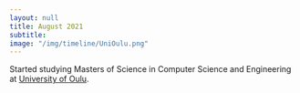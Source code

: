 ```yaml
---
layout: null
title: August 2021
subtitle:
image: "/img/timeline/UniOulu.png"
---
```

Started studying Masters of Science in Computer Science and Engineering at <a href = "https://www.oulu.fi/en" target = "_blank">University of Oulu</a>.
